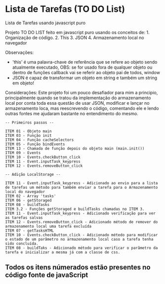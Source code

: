 # Lista de Tarefas (TO DO List)
Lista de Tarefas usando javascript puro

Projeto TO DO LIST feito em javascript puro usando os conceitos de:
    1. Organização de código.
    2. This
    3. JSON
    4. Armazenamento local no navegador


Observações:
- 'this' é uma palavra-chave de referência que se refere ao objeto sendo atualmente executado, OBS: se for usado fora de qualquer objeto ou dentro de funções callback vai se referir ao objeto pai de todos, window
- JSON é capaz de transformar um objeto em string e também um string em objeto!

Considerações:
Este projeto foi um pouco desafiador para mim a principio, principalmente quando se tratou da implementação do armazenamento local por conta toda essa questão de usar JSON, modificar e lançar no armazenamento loca, mas reescrevendo o código, comentando ele e lendo outras fontes me ajudaram bastante no entendimento do mesmo.


    -- Primeiros passos --

    ITEM 01 - Objeto main
    ITEM 03 - Função init
    ITEM 04 - Função cacheSelectors
    ITEM 05 - Função bindEvents
    ITEM 13 - Chamada de função depois do objeto main (main.init())
    ITEM 09 - Events
    ITEM 10 - Events.checkButton_click
    ITEM 11 - Event.inputTask_keypress
    ITEM 12 - Events.removeButton_click

    -- Adição LocalStorage --

    ITEM 11 - Event.inputTask_keypress - Adicionado ao envio para a lista de tarefas um método para também enviar a tarefa para o Armazenamento local do navegador
    ITEM 02 - Array 'tasks'
    ITEM 06 - getStoraged
    ITEM 08 - buildTasks
    ITEM 3.2 - Funções getStoraged e buildTasks chamadas no ITEM 3.
    ITEM 11 - Event.inputTask_keypress - Adicionado verificação para ver as tarefas salvas
    ITEM 12 - Events.removeButton_click - Adicionado método de remover do armazenamento local uma tarefa excluída
    ITEM 07 - getTasksHTML
    ITEM 10 - Events.checkButton_click - Adicionado métedo para modificar o estado de um parâmetro no armazenamento local caso a tarefa tenha sido concluída.
    ITEM 08 - buildTaks - Adicionado método para verificar o parâmetro da tarefa e inicializar a mesma já com a classe de css. 
    
    
## Todos os itens númerados estão presentes no código fonte de javaScript
